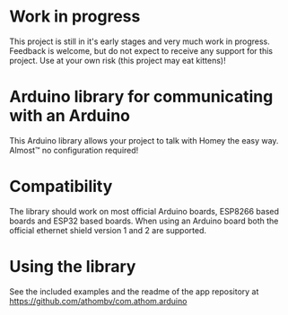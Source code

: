 # Work in progress
This project is still in it's early stages and very much work in progress. 
Feedback is welcome, but do not expect to receive any support for this project. Use at your own risk (this project may eat kittens)!

# Arduino library for communicating with an Arduino
This Arduino library allows your project to talk with Homey the easy way. Almost™ no configuration required!

# Compatibility
The library should work on most official Arduino boards, ESP8266 based boards and ESP32 based boards.
When using an Arduino board both the official ethernet shield version 1 and 2 are supported.

# Using the library
See the included examples and the readme of the app repository at https://github.com/athombv/com.athom.arduino
